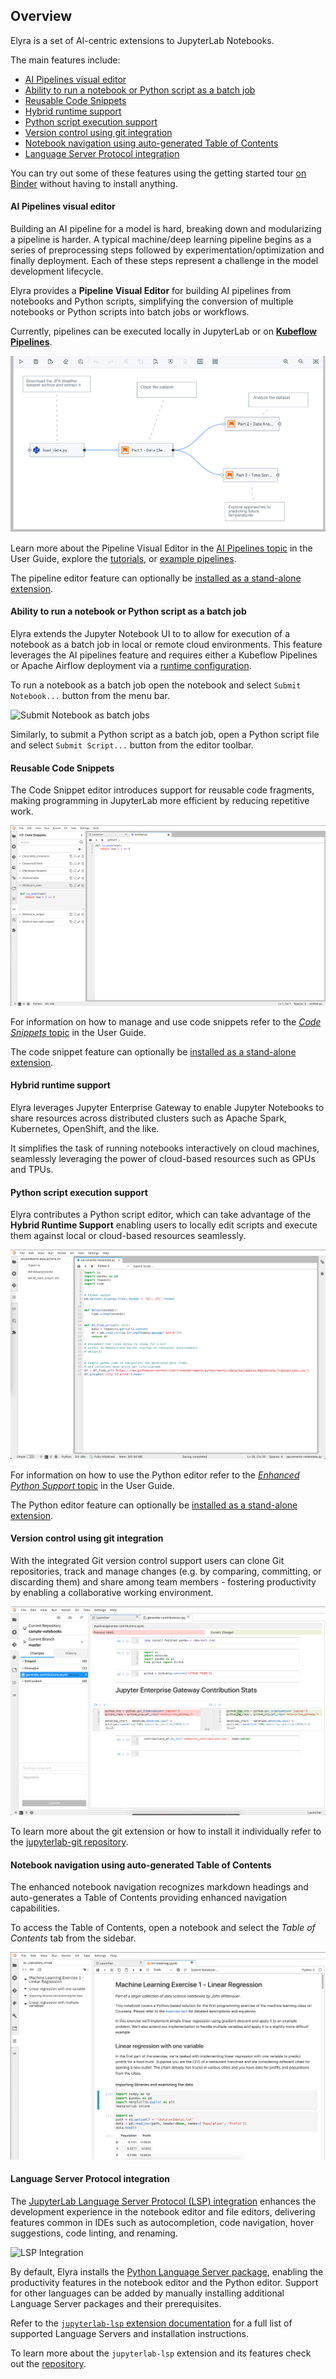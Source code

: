 <!--
{% comment %}
Copyright 2018-2021 Elyra Authors

Licensed under the Apache License, Version 2.0 (the "License");
you may not use this file except in compliance with the License.
You may obtain a copy of the License at

http://www.apache.org/licenses/LICENSE-2.0

Unless required by applicable law or agreed to in writing, software
distributed under the License is distributed on an "AS IS" BASIS,
WITHOUT WARRANTIES OR CONDITIONS OF ANY KIND, either express or implied.
See the License for the specific language governing permissions and
limitations under the License.
{% endcomment %}
-->
## Overview

Elyra is a set of AI-centric extensions to JupyterLab Notebooks.

The main features include:

* [AI Pipelines visual editor](#ai-pipelines-visual-editor)
* [Ability to run a notebook or Python script as a batch job](#ability-to-run-a-notebook-or-python-script-as-a-batch-job)
* [Reusable Code Snippets](#reusable-code-snippets)
* [Hybrid runtime support](#hybrid-runtime-support)
* [Python script execution support](#python-script-execution-support)
* [Version control using git integration](#version-control-using-git-integration)
* [Notebook navigation using auto-generated Table of Contents](#notebook-navigation-using-auto-generated-table-of-contents)
* [Language Server Protocol integration](#language-server-protocol-integration)

You can try out some of these features using the getting started tour [on Binder](https://github.com/elyra-ai/elyra#using-binder) without having to install anything.

#### AI Pipelines visual editor

Building an AI pipeline for a model is hard, breaking down and modularizing a pipeline is harder.
A typical machine/deep learning pipeline begins as a series of preprocessing steps followed by
experimentation/optimization and finally deployment. Each of these steps represent a challenge in
the model development lifecycle.

Elyra provides a **Pipeline Visual Editor** for building AI pipelines from notebooks and Python scripts,
simplifying the conversion of multiple notebooks or Python scripts into batch jobs or workflows.

Currently, pipelines can be executed locally in JupyterLab or on 
[**Kubeflow Pipelines**](https://www.kubeflow.org/docs/pipelines/overview/pipelines-overview/).

![Pipeline Editor](../images/pipeline-in-editor.png)

Learn more about the Pipeline Visual Editor in the [AI Pipelines topic](/user_guide/pipelines.md) in the User Guide,  explore the [tutorials](/getting_started/tutorials.md), or [example pipelines](https://github.com/elyra-ai/examples#aiml-pipelines).

The pipeline editor feature can optionally be [installed as a stand-alone extension](installation).

#### Ability to run a notebook or Python script as a batch job

Elyra extends the Jupyter Notebook UI to to allow for execution of a notebook as a batch job in local or remote cloud environments. This feature leverages the AI pipelines feature and requires either a Kubeflow Pipelines or Apache Airflow deployment via a [runtime configuration](../user_guide/runtime-conf).

To run a notebook as a batch job open the notebook and select `Submit Notebook...` button from the menu bar.

![Submit Notebook as batch jobs](../images/submit-notebook-batch-job.gif)

Similarly, to submit a Python script as a batch job, open a Python script file and select `Submit Script...` button from the editor toolbar.

#### Reusable Code Snippets

The Code Snippet editor introduces support for reusable code fragments, making programming in JupyterLab more efficient by reducing repetitive work.

![Code Snippets](../images/code-snippet-expanded.png)

For information on how to manage and use code snippets refer to the [_Code Snippets_ topic](../user_guide/code-snippets) in the User Guide.

The code snippet feature can optionally be [installed as a stand-alone extension](installation).

#### Hybrid runtime support

Elyra leverages Jupyter Enterprise Gateway to enable Jupyter Notebooks
to share resources across distributed clusters such as Apache Spark, Kubernetes, OpenShift, and the like.

It simplifies the task of running notebooks interactively on cloud machines,
seamlessly leveraging the power of cloud-based resources such as GPUs and TPUs.

#### Python script execution support

Elyra contributes a Python script editor, which can take advantage of the
**Hybrid Runtime Support** enabling users to locally edit scripts and execute
them against local or cloud-based resources seamlessly.

![Enhanced Python Support](../images/python-editor.png)

For information on how to use the Python editor refer to the [_Enhanced Python Support_ topic](../user_guide/enhanced-python-support) in the User Guide.

The Python editor feature can optionally be [installed as a stand-alone extension](installation).

#### Version control using git integration

With the integrated Git version control support users can clone Git repositories, track and manage changes (e.g. by comparing, committing, or discarding them) and share among team members - fostering productivity by enabling a collaborative working environment.

![Git Integration](../images/git.png)

To learn more about the git extension or how to install it individually refer to the [jupyterlab-git repository](https://github.com/jupyterlab/jupyterlab-git).

#### Notebook navigation using auto-generated Table of Contents

The enhanced notebook navigation recognizes markdown headings and auto-generates
a Table of Contents providing enhanced navigation capabilities.

To access the Table of Contents, open a notebook and select the _Table of Contents_ tab from the sidebar.

![Notebook Table of Contents](../images/notebook-toc.png)

#### Language Server Protocol integration

The [JupyterLab Language Server Protocol (LSP) integration](https://github.com/krassowski/jupyterlab-lsp) enhances the development experience in the notebook editor and file editors, delivering features common in IDEs such as autocompletion, code navigation, hover suggestions, code linting, and renaming. 

![LSP Integration](../images/lsp.gif)

By default, Elyra installs the [Python Language Server package](https://pypi.org/project/python-language-server/), enabling the productivity features in the notebook editor and the Python editor. Support for other languages can be added by manually installing additional Language Server packages and their prerequisites.

Refer to the [`jupyterlab-lsp` extension documentation](https://jupyterlab-lsp.readthedocs.io/en/latest/Language%20Servers.html) for a full list of supported Language Servers and installation instructions.

To learn more about the `jupyterlab-lsp` extension and its features check out the [repository](https://github.com/krassowski/jupyterlab-lsp).
